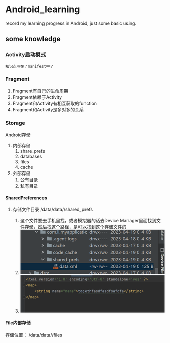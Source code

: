 # Android_learning
record my learning progress in Android, just some basic using.

## some knowledge

### Activity启动模式

    知识点写在了manifest中了

### Fragment

1. Fragment有自己的生命周期
2. Fragment依赖于Activity
3. Fragment和Activity有相互获取的function
4. Fragment和Activity是多对多的关系

### Storage

Android存储

1. 内部存储
   1. share_prefs
   2. databases
   3. files
   4. cache
2. 外部存储
   1. 公有目录
   2. 私有目录

#### SharedPreferences

1. 存储文件目录 /data/data/<applicationId>/shared_prefs
   1. 这个文件要去手机里找，或者模拟器的话去Device Manager里面找到文件存储，然后找这个路径，是可以找到这个存储文件的
   2. ![img.png](img.png)
   3. ![img_1.png](img_1.png)

#### File内部存储

存储位置： /data/data/<applicationId>/files
